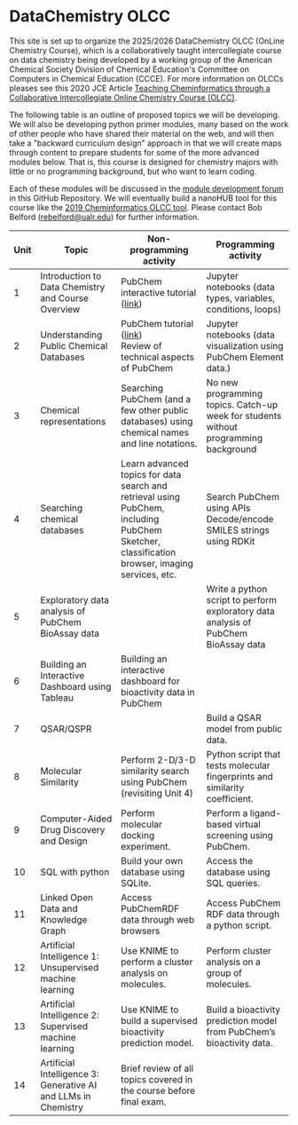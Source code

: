 # DataChemistry OLCC
This site is set up to organize the 2025/2026 DataChemistry OLCC (OnLine Chemistry Course), which is a collaboratively taught intercollegiate course on data chemistry being developed by a working group of the American Chemical Society Division of Chemical Education's Committee on Computers in Chemical Education (CCCE). For more information on OLCCs pleases see this  2020 JCE Article [Teaching Cheminformatics through a Collaborative Intercollegiate Online Chemistry Course (OLCC)](https://pubs.acs.org/doi/10.1021/acs.jchemed.0c01035). 

The following table is an outline of proposed topics we will be developing. We will also be developing python primer modules, many based on the work of other people who have shared their material on the web, and will then take a "backward curriculum design" approach in that we will create maps through content to prepare students for some of the more advanced modules below. That is, this course is designed for chemistry majors with little or no programming background, but who want to learn coding.

Each of these modules will be discussed in the [module development forum](https://github.com/DivCHED-CCCE/DataChemistryOLCC/discussions) in this GitHub Repository. We will eventually build a nanoHUB tool for this course like the [2019 Cheminformatics OLCC tool](https://nanohub.org/tools/cheminf2019olcc). Please contact Bob Belford (rebelford@ualr.edu) for further information.  


| Unit | Topic                                          | Non-programming activity                                                                                                                                   | Programming activity                                                                                      |
|------|------------------------------------------------|-----------------------------------------------------------------------------------------------------------------------------------------------------------|----------------------------------------------------------------------------------------------------------|
| 1    | Introduction to Data Chemistry and Course Overview | PubChem interactive tutorial ([link](https://www.nlm.nih.gov/oet/ed/pubchem/tutorial/index.html))                                                          | Jupyter notebooks (data types, variables, conditions, loops)                                              |
| 2    | Understanding Public Chemical Databases         | PubChem tutorial ([link](https://doi.org/10.1002/cpz1.217)) <br> Review of technical aspects of PubChem                                                   | Jupyter notebooks (data visualization using PubChem Element data.)                                        |
| 3    | Chemical representations                       | Searching PubChem (and a few other public databases) using chemical names and line notations.                                                             | No new programming topics. Catch-up week for students without programming background                      |
| 4    | Searching chemical databases                   | Learn advanced topics for data search and retrieval using PubChem, including PubChem Sketcher, classification browser, imaging services, etc.              | Search PubChem using APIs <br> Decode/encode SMILES strings using RDKit                                   |
| 5    | Exploratory data analysis of PubChem BioAssay data |                                                                                                                                                           | Write a python script to perform exploratory data analysis of PubChem BioAssay data                       |
| 6    | Building an Interactive Dashboard using Tableau | Building an interactive dashboard for bioactivity data in PubChem                                                                                          |                                                                                                          |
| 7    | QSAR/QSPR                                      |                                                                                                                                                           | Build a QSAR model from public data.                                                                     |
| 8    | Molecular Similarity                           | Perform 2-D/3-D similarity search using PubChem (revisiting Unit 4)                                                                                       | Python script that tests molecular fingerprints and similarity coefficient.                               |
| 9    | Computer-Aided Drug Discovery and Design       | Perform molecular docking experiment.                                                                                                                      | Perform a ligand-based virtual screening using PubChem.                                                  |
| 10   | SQL with python                                | Build your own database using SQLite.                                                                                                                      | Access the database using SQL queries.                                                                   |
| 11   | Linked Open Data and Knowledge Graph           | Access PubChemRDF data through web browsers                                                                                                                | Access PubChem RDF data through a python script.                                                         |
| 12   | Artificial Intelligence 1: Unsupervised machine learning | Use KNIME to perform a cluster analysis on molecules.                                                                                                     | Perform cluster analysis on a group of molecules.                                                        |
| 13   | Artificial Intelligence 2: Supervised machine learning | Use KNIME to build a supervised bioactivity prediction model.                                                                                             | Build a bioactivity prediction model from PubChem’s bioactivity data.                                    |
| 14   | Artificial Intelligence 3: Generative AI and LLMs in Chemistry | Brief review of all topics covered in the course before final exam.                                                                                        |                                                                                                          |

